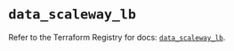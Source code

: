 # `data_scaleway_lb`

Refer to the Terraform Registry for docs: [`data_scaleway_lb`](https://registry.terraform.io/providers/scaleway/scaleway/2.57.0/docs/data-sources/lb).
